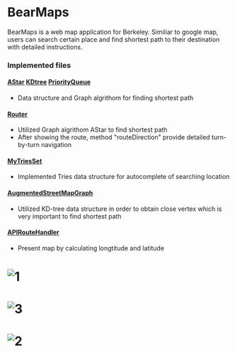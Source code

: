 # BearMaps

BearMaps is a web map application for Berkeley. Similiar to google map, users can search certain place and find shortest
path to their destination with detailed instructions.

### Implemented files

#### [AStar](bearmaps/AStar/AStarSolver.java) [KDtree](bearmaps/KDtree_PQ/KDTree.java) [PriorityQueue](bearmaps/KDtree_PQ/ArrayHeapMinPQ.java)
  - Data structure and Graph algrithom for finding shortest path
#### [Router](bearmaps/Map/Router.java)
  - Utilized Graph algrithom AStar to find shortest path
  - After showing the route, method "routeDirection" provide detailed turn-by-turn navigation
#### [MyTriesSet](BearMap/bearmaps/KDtree_PQ/MyTrieSet.java)
  - Implemented Tries data structure for autocomplete of searching location
#### [AugmentedStreetMapGraph](BearMap/bearmaps/Map/AugmentedStreetMapGraph.java)
  - Utilized KD-tree data structure in order to obtain close vertex which is very important to find shortest path
#### [APIRouteHandler](BearMap/bearmaps/Map/server/handler/impl/RasterAPIHandler.java)
- Present map by calculating longtitude and latitude
# ![1](https://raw.githubusercontent.com/yusong-yan/bearMap/master/BearMap/Screen%20Shot%202020-02-24%20at%208.43.52%20PM.png)
# ![3](https://raw.githubusercontent.com/yusong-yan/bearMap/master/BearMap/Screen%20Shot%202020-02-24%20at%208.46.52%20PM.png)
# ![2](https://raw.githubusercontent.com/yusong-yan/bearMap/master/BearMap/Screen%20Shot%202020-02-24%20at%208.47.53%20PM.png)

